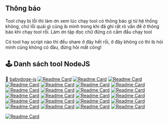 ## Thông báo

Tool chạy bị lỗi thì làm ơn xem lúc chạy tool có thông báo gì từ hệ thống không, chứ lỗi quái gì cũng ib mình trong khi đã ghi rất rõ vấn đề ở thông báo khi chạy tool rồi. Làm ơn tập đọc chữ đừng có cắm đầu chạy tool

Có tool hay script nào thì đều share ở đây hết rồi, ở đây không có thì ib hỏi mình cũng không có đâu, đừng hỏi mất công!

## 🕹 Danh sách tool NodeJS

🚀 [babydoge-js](https://github.com/HoangLaoTaBot/babydoge-js)
[![Readme Card](https://github-readme-stats.vercel.app/api/pin/?username=HoangLaoTaBot&repo=seed-js&title_color=197706&icon_color=197706&border_color=197706&bg_color=f3f9f2&cache_seconds=21600)](https://github.com/HoangLaoTaBot/seed-js)
[![Readme Card](https://github-readme-stats.vercel.app/api/pin/?username=HoangLaoTaBot&repo=pokeyquest-js&title_color=fea722&icon_color=fea722&border_color=fea722&bg_color=fffaf1&cache_seconds=21600)](https://github.com/HoangLaoTaBot/pokeyquest-js)
[![Readme Card](https://github-readme-stats.vercel.app/api/pin/?username=HoangLaoTaBot&repo=pocketfi-js&title_color=ffd130&icon_color=ffd130&border_color=ffd130&bg_color=fffcf0&cache_seconds=21600)](https://github.com/HoangLaoTaBot/pocketfi-js)
[![Readme Card](https://github-readme-stats.vercel.app/api/pin/?username=HoangLaoTaBot&repo=nomis-js&title_color=ff3f6d&icon_color=ff3f6d&border_color=ff3f6d&bg_color=fff6f8&cache_seconds=21600)](https://github.com/HoangLaoTaBot/nomis-js)
[![Readme Card](https://github-readme-stats.vercel.app/api/pin/?username=HoangLaoTaBot&repo=matchquestbot-js&title_color=b2e500&icon_color=b2e500&border_color=b2e500&bg_color=f9ffe4&cache_seconds=21600)](https://github.com/HoangLaoTaBot/matchquestbot-js)
[![Readme Card](https://github-readme-stats.vercel.app/api/pin/?username=HoangLaoTaBot&repo=cryptorank-js&title_color=fabd3e&icon_color=fabd3e&border_color=fabd3e&bg_color=fffaf1&cache_seconds=21600)](https://github.com/HoangLaoTaBot/cryptorank-js)
[![Readme Card](https://github-readme-stats.vercel.app/api/pin/?username=HoangLaoTaBot&repo=blum-js&title_color=0ea5e9&icon_color=0ea5e9&border_color=0ea5e9&bg_color=f0f9ff&cache_seconds=21600)](https://github.com/HoangLaoTaBot/blum-js)
[![Readme Card](https://github-readme-stats.vercel.app/api/pin/?username=HoangLaoTaBot&repo=timefarm-js&title_color=facb49&icon_color=facb49&border_color=facb49&bg_color=fffbef&cache_seconds=21600)](https://github.com/HoangLaoTaBot/timefarm-js)
[![Readme Card](https://github-readme-stats.vercel.app/api/pin/?username=HoangLaoTaBot&repo=bird-js&title_color=197706&icon_color=197706&border_color=197706&bg_color=f3f9f2&cache_seconds=21600)](https://github.com/HoangLaoTaBot/bird-js)
[![Readme Card](https://github-readme-stats.vercel.app/api/pin/?username=HoangLaoTaBot&repo=yescoin-js&title_color=fea722&icon_color=fea722&border_color=fea722&bg_color=fffaf1&cache_seconds=21600)](https://github.com/HoangLaoTaBot/yescoin-js)
[![Readme Card](https://github-readme-stats.vercel.app/api/pin/?username=HoangLaoTaBot&repo=tonstation-js&title_color=ffd130&icon_color=ffd130&border_color=ffd130&bg_color=fffcf0&cache_seconds=21600)](https://github.com/HoangLaoTaBot/tonstation-js)
[![Readme Card](https://github-readme-stats.vercel.app/api/pin/?username=HoangLaoTaBot&repo=frogfarm-js&title_color=ff3f6d&icon_color=ff3f6d&border_color=ff3f6d&bg_color=fff6f8&cache_seconds=21600)](https://github.com/HoangLaoTaBot/frogfarm-js)
[![Readme Card](https://github-readme-stats.vercel.app/api/pin/?username=HoangLaoTaBot&repo=goats-js&title_color=b2e500&icon_color=b2e500&border_color=b2e500&bg_color=f9ffe4&cache_seconds=21600)](https://github.com/HoangLaoTaBot/goats-js)
[![Readme Card](https://github-readme-stats.vercel.app/api/pin/?username=HoangLaoTaBot&repo=ducks-js&title_color=fea722&icon_color=fea722&border_color=fea722&bg_color=fffaf1&cache_seconds=21600)](https://github.com/HoangLaoTaBot/ducks-js)
[![Readme Card](https://github-readme-stats.vercel.app/api/pin/?username=HoangLaoTaBot&repo=paws-js&title_color=facb49&icon_color=facb49&border_color=facb49&bg_color=fffbef&cache_seconds=21600)](https://github.com/HoangLaoTaBot/paws-js)
[![Readme Card](https://github-readme-stats.vercel.app/api/pin/?username=HoangLaoTaBot&repo=duckchain-js&title_color=fea722&icon_color=fea722&border_color=fea722&bg_color=fffaf1&cache_seconds=21600)](https://github.com/HoangLaoTaBot/duckchain-js)
[![Readme Card](https://github-readme-stats.vercel.app/api/pin/?username=HoangLaoTaBot&repo=bums-js&title_color=facb49&icon_color=facb49&border_color=facb49&bg_color=fffbef&cache_seconds=21600)](https://github.com/HoangLaoTaBot/bums-js)
[![Readme Card](https://github-readme-stats.vercel.app/api/pin/?username=HoangLaoTaBot&repo=major-js&title_color=197706&icon_color=197706&border_color=197706&bg_color=f3f9f2&cache_seconds=21600)](https://github.com/HoangLaoTaBot/major-js)
[![Readme Card](https://github-readme-stats.vercel.app/api/pin/?username=HoangLaoTaBot&repo=tapcoin-js&title_color=fea722&icon_color=fea722&border_color=fea722&bg_color=fffaf1&cache_seconds=21600)](https://github.com/HoangLaoTaBot/tapcoin-js)
[![Readme Card](https://github-readme-stats.vercel.app/api/pin/?username=HoangLaoTaBot&repo=vertus-js&title_color=ffd130&icon_color=ffd130&border_color=ffd130&bg_color=fffcf0&cache_seconds=21600)](https://github.com/HoangLaoTaBot/vertus-js)
[![Readme Card](https://github-readme-stats.vercel.app/api/pin/?username=HoangLaoTaBot&repo=clayton-js&title_color=ff3f6d&icon_color=ff3f6d&border_color=ff3f6d&bg_color=fff6f8&cache_seconds=21600)](https://github.com/HoangLaoTaBot/clayton-js)
[![Readme Card](https://github-readme-stats.vercel.app/api/pin/?username=HoangLaoTaBot&repo=notpixel-js&title_color=ffd130&icon_color=ffd130&border_color=ffd130&bg_color=fffcf0&cache_seconds=21600)](https://github.com/HoangLaoTaBot/notpixel-js)
[![Readme Card](https://github-readme-stats.vercel.app/api/pin/?username=HoangLaoTaBot&repo=tsubasa-js&title_color=ff3f6d&icon_color=ff3f6d&border_color=ff3f6d&bg_color=fff6f8&cache_seconds=21600)](https://github.com/HoangLaoTaBot/tsubasa-js)

[![Readme Card](https://github-readme-stats.vercel.app/api/pin/?username=HoangLaoTaBot&repo=toolconvert-exe&title_color=facb49&icon_color=facb49&border_color=facb49&bg_color=fffbef&cache_seconds=21600)](https://github.com/HoangLaoTaBot/toolconvert-exe)
